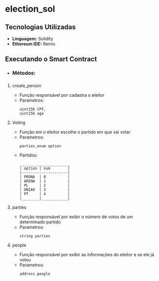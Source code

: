 <h1>election_sol</h1>

## Tecnologias Utilizadas

- **Linguagem:** Solidity
- **Ethereum IDE:** Remix

## Executando o Smart Contract 
- <h3>Métodos:<h3>

1. create_person
   - Função responsável por cadastra o eleitor
   - Parametros:
     ```
     uint256 CPF,
     uint256 age
     ```

2. Voting
   - Função em o eleitor escolhe o partido em que vai votar
   - Parametros:
     ```
     parties_enum option
     ```
   - Partidos:
     ```
     _______________________
     | option | num        |
     |---------------------|
     | PRONA  | 0          |
     | ARENA  | 1          |
     | PL     | 2          |
     | UNIAO  | 3          |
     | PT     | 4          |
     |________|____________|
     ```

3. parties
   - Função responsável por exibir o número de votos de um determinado partido
   - Parametros:
     ```
     string parties
     ```

4. people
   - Função responsável por exibir as informações do eleitor e se ele já votou
   - Parametros:
     ```
     address people
     ```
